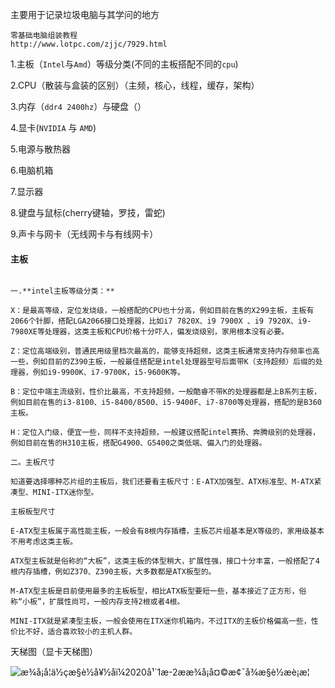 主要用于记录垃圾电脑与其学问的地方

```
零基础电脑组装教程
http://www.lotpc.com/zjjc/7929.html

```



1.主板（`Intel`与`Amd`）等级分类(不同的主板搭配不同的`cpu`)

2.CPU（散装与盒装的区别）（主频，核心，线程，缓存，架构）

3.内存（`ddr4 2400hz`）与硬盘（）

4.显卡(`NVIDIA` 与 `AMD`)

5.电源与散热器

6.电脑机箱

7.显示器

8.键盘与鼠标(cherry键轴，罗技，雷蛇)

9.声卡与网卡（无线网卡与有线网卡）

#### 主板

```

一.**intel主板等级分类：**

X：是最高等级，定位发烧级，一般搭配的CPU也十分高，例如目前在售的X299主板，主板有2066个针脚，搭配LGA2066接口处理器，比如i7 7820X、i9 7900X 、i9 7920X、i9-7980XE等处理器，这类主板和CPU价格十分吓人，偏发烧级别，家用根本没有必要。

Z：定位高端级别，普通民用级里档次最高的，能够支持超频，这类主板通常支持内存频率也高一些，例如目前的Z390主板，一般最佳搭配是intel处理器型号后面带K（支持超频）后缀的处理器，例如i9-9900K、i7-9700K，i5-9600K等。

B：定位中端主流级别，性价比最高，不支持超频，一般酷睿不带K的处理器都是上B系列主板，例如目前在售的i3-8100、i5-8400/8500、i5-9400F、i7-8700等处理器，搭配的是B360主板。

H：定位入门级，便宜一些，同样不支持超频，一般建议搭配intel赛扬、奔腾级别的处理器，例如目前在售的H310主板，搭配G4900、G5400之类低端、偏入门的处理器。

二。主板尺寸

知道要选择哪种芯片组的主板后，我们还要看主板尺寸：E-ATX加强型、ATX标准型、M-ATX紧凑型、MINI-ITX迷你型。

主板板型尺寸

E-ATX型主板属于高性能主板，一般会有8根内存插槽，主板芯片组基本是X等级的，家用级基本不用考虑这类主板。

ATX型主板就是俗称的“大板”，这类主板的体型稍大，扩展性强，接口十分丰富，一般搭配了4根内存插槽，例如Z370、Z390主板，大多数都是ATX板型的。

M-ATX型主板是目前使用最多的主板板型，相比ATX板型要短一些，基本接近了正方形，俗称“小板”，扩展性尚可，一般内存支持2根或者4根。

MINI-ITX就是紧凑型主板，一般会使用在ITX迷你机箱内，不过ITX的主板价格偏高一些，性价比不好，适合喜欢较小的主机人群。

```









天梯图（显卡天梯图）

![æ¾å¡å¦ä½çæ§è½å¥½åï¼2020å¹´1æ-2ææ¾å¡å¤©æ¢¯å¾æ§è½æè¡æ¦](http://www.lotpc.com/uploads/allimg/191230/1-191230153G9402.jpg)

